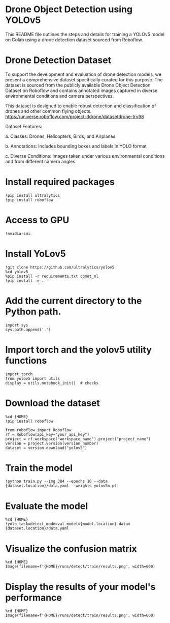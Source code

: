# Drone Object Detection using YOLOv5
This README file outlines the steps and details for training a YOLOv5 model on Colab using a drone detection dataset sourced from Roboflow.

# Drone Detection Dataset

To support the development and evaluation of drone detection models, we present a comprehensive dataset specifically curated for this purpose. The dataset is sourced from the publicly available Drone Object Detection Dataset on Roboflow and contains annotated images captured in diverse environmental conditions and camera perspectives.

This dataset is designed to enable robust detection and classification of drones and other common flying objects.
https://universe.roboflow.com/project-ddrone/datasetdrone-trv98

Dataset Features:

a. Classes: Drones, Helicopters, Birds, and Airplanes

b. Annotations: Includes bounding boxes and labels in YOLO format

c. Diverse Conditions: Images taken under various environmental conditions and from different camera angles

# Install required packages
```
!pip install ultralytics
!pip install roboflow
```
# Access to GPU
```
!nvidia-smi
```
# Install YoLov5
```
!git clone https://github.com/ultralytics/yolov5
%cd yolov5
%pip install -r requirements.txt comet_ml
!pip install -e .
```
# Add the current directory to the Python path.
```
import sys
sys.path.append('.')
```
# Import torch and the yolov5 utility functions
```
import torch
from yolov5 import utils
display = utils.notebook_init()  # checks
```
# Download the dataset
```
%cd {HOME}
!pip install roboflow

from roboflow import Roboflow
rf = Roboflow(api_key="your_api_key")
project = rf.workspace("workspace_name").project("project_name")
version = project.version(version_number)
dataset = version.download("yolov5")
```
# Train the model
```
!python train.py --img 384 --epochs 10 --data {dataset.location}/data.yaml --weights yolov5m.pt
```

# Evaluate the model

```
%cd {HOME}
!yolo task=detect mode=val model={model.location} data={dataset.location}/data.yaml
```

# Visualize the confusion matrix
```
%cd {HOME}
Image(filename=f'{HOME}/runs/detect/train/results.png', width=600)
```

# Display the results of your model's performance
```
%cd {HOME}
Image(filename=f'{HOME}/runs/detect/train/results.png', width=600)
```

